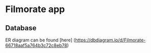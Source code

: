 # Filmorate app
## Database
ER diagram can be found [here] (https://dbdiagram.io/d/Filmorate-66718aaf5a764b3c72c8eb78)


